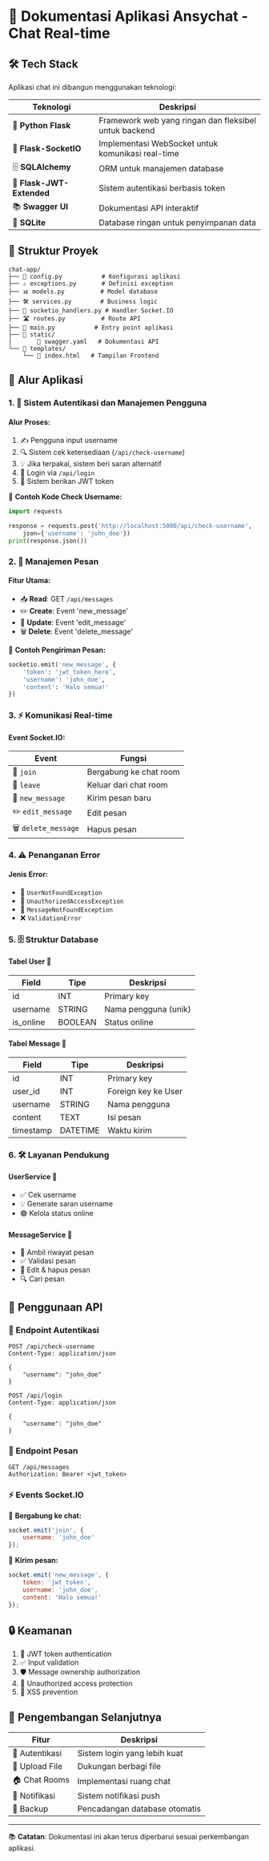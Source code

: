 # 💬 Dokumentasi Aplikasi Ansychat - Chat Real-time

## 🛠️ Tech Stack
Aplikasi chat ini dibangun menggunakan teknologi:

| Teknologi | Deskripsi |
|-----------|-----------|
| 🐍 **Python Flask** | Framework web yang ringan dan fleksibel untuk backend |
| 🔌 **Flask-SocketIO** | Implementasi WebSocket untuk komunikasi real-time |
| 🗄️ **SQLAlchemy** | ORM untuk manajemen database |
| 🔑 **Flask-JWT-Extended** | Sistem autentikasi berbasis token |
| 📚 **Swagger UI** | Dokumentasi API interaktif |
| 💾 **SQLite** | Database ringan untuk penyimpanan data |

## 📁 Struktur Proyek
```
chat-app/
├── 🔧 config.py           # Konfigurasi aplikasi
├── ⚠️ exceptions.py       # Definisi exception
├── 📊 models.py          # Model database
├── 🛠️ services.py        # Business logic
├── 📡 socketio_handlers.py # Handler Socket.IO
├── 🛣️ routes.py          # Route API
├── 🚀 main.py           # Entry point aplikasi
├── 📂 static/
|       📄 swagger.yaml   # Dokumentasi API
└── 📂 templates/
    └── 📄 index.html   # Tampilan Frontend
```

## 🔄 Alur Aplikasi

### 1. 🔐 Sistem Autentikasi dan Manajemen Pengguna

#### Alur Proses:
1. ✍️ Pengguna input username
2. 🔍 Sistem cek ketersediaan (`/api/check-username`)
3. 💡 Jika terpakai, sistem beri saran alternatif
4. 🎫 Login via `/api/login`
5. 🔑 Sistem berikan JWT token

📝 **Contoh Kode Check Username:**
```python
import requests

response = requests.post('http://localhost:5000/api/check-username', 
    json={'username': 'john_doe'})
print(response.json())
```

### 2. 📨 Manajemen Pesan

#### Fitur Utama:
- 📥 **Read**: GET `/api/messages`
- ✏️ **Create**: Event 'new_message'
- 📝 **Update**: Event 'edit_message'
- 🗑️ **Delete**: Event 'delete_message'

📝 **Contoh Pengiriman Pesan:**
```python
socketio.emit('new_message', {
    'token': 'jwt_token_here',
    'username': 'john_doe',
    'content': 'Halo semua!'
})
```

### 3. ⚡ Komunikasi Real-time

#### Event Socket.IO:
| Event | Fungsi |
|-------|--------|
| 🚪 `join` | Bergabung ke chat room |
| 🚶 `leave` | Keluar dari chat room |
| 📝 `new_message` | Kirim pesan baru |
| ✏️ `edit_message` | Edit pesan |
| 🗑️ `delete_message` | Hapus pesan |

### 4. ⚠️ Penanganan Error

#### Jenis Error:
- 👤 `UserNotFoundException`
- 🚫 `UnauthorizedAccessException`
- 💬 `MessageNotFoundException`
- ❌ `ValidationError`

### 5. 🗄️ Struktur Database

#### Tabel User 👤
| Field | Tipe | Deskripsi |
|-------|------|-----------|
| id | INT | Primary key |
| username | STRING | Nama pengguna (unik) |
| is_online | BOOLEAN | Status online |

#### Tabel Message 💬
| Field | Tipe | Deskripsi |
|-------|------|-----------|
| id | INT | Primary key |
| user_id | INT | Foreign key ke User |
| username | STRING | Nama pengguna |
| content | TEXT | Isi pesan |
| timestamp | DATETIME | Waktu kirim |

### 6. 🛠️ Layanan Pendukung

#### UserService 👥
- ✅ Cek username
- 💡 Generate saran username
- 🟢 Kelola status online

#### MessageService 💬
- 📜 Ambil riwayat pesan
- ✅ Validasi pesan
- 🔄 Edit & hapus pesan
- 🔍 Cari pesan

## 📡 Penggunaan API

### 🔑 Endpoint Autentikasi

```http
POST /api/check-username
Content-Type: application/json

{
    "username": "john_doe"
}
```

```http
POST /api/login
Content-Type: application/json

{
    "username": "john_doe"
}
```

### 💬 Endpoint Pesan

```http
GET /api/messages
Authorization: Bearer <jwt_token>
```

### ⚡ Events Socket.IO

📝 **Bergabung ke chat:**
```javascript
socket.emit('join', {
    username: 'john_doe'
});
```

📝 **Kirim pesan:**
```javascript
socket.emit('new_message', {
    token: 'jwt_token',
    username: 'john_doe',
    content: 'Halo semua!'
});
```

## 🔒 Keamanan
1. 🔑 JWT token authentication
2. ✅ Input validation
3. 🛡️ Message ownership authorization
4. 🚫 Unauthorized access protection
5. 🧹 XSS prevention

## 🔮 Pengembangan Selanjutnya

| Fitur | Deskripsi |
|-------|-----------|
| 🔐 Autentikasi | Sistem login yang lebih kuat |
| 📁 Upload File | Dukungan berbagi file |
| 🏠 Chat Rooms | Implementasi ruang chat |
| 🔔 Notifikasi | Sistem notifikasi push |
| 💾 Backup | Pencadangan database otomatis |

---
📚 **Catatan**: Dokumentasi ini akan terus diperbarui sesuai perkembangan aplikasi.
